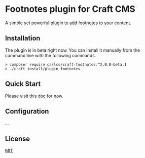 # Footnotes plugin for Craft CMS

A simple yet powerful plugin to add footnotes to your content.

## Installation

The plugin is in beta right now. You can install it manually from the command line with the following commands.

```
> composer require carlcs/craft-footnotes:^2.0.0-beta.1
> ./craft install/plugin footnotes
```

## Quick Start

Please visit [this doc](https://gist.github.com/carlcs/a8c51bb7bbeb3350e549a6ba3cd27f7a) for now.

## Configuration

… 

## License

[MIT](LICENSE.md)
